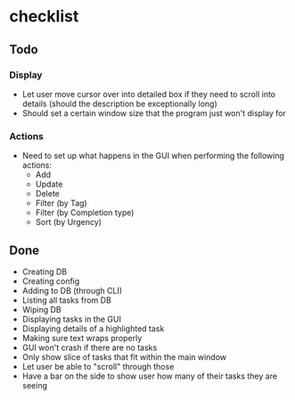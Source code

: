 # checklist

## Todo

### Display
* Let user move cursor over into detailed box if they need to scroll into details (should the description be exceptionally long)
* Should set a certain window size that the program just won't display for

### Actions
* Need to set up what happens in the GUI when performing the following actions: 
  * Add
  * Update
  * Delete
  * Filter (by Tag)
  * Filter (by Completion type)
  * Sort (by Urgency)

## Done

* Creating DB
* Creating config
* Adding to DB (through CLI)
* Listing all tasks from DB
* Wiping DB
* Displaying tasks in the GUI
* Displaying details of a highlighted task
* Making sure text wraps properly
* GUI won't crash if there are no tasks
* Only show slice of tasks that fit within the main window
* Let user be able to "scroll" through those
* Have a bar on the side to show user how many of their tasks they are seeing

